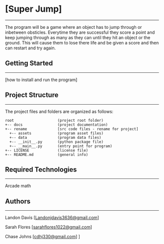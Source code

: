 # [Super Jump] 
---
The program will be a game where an object has to jump through or inbetween obsticles. Everytime they are successful they score a point and keep jumping through as many as they can until they hit an object or the ground. This will cause them to lose there life and be given a score and then can restart and try again.

## Getting Started
---
[how to install and run the program]

## Project Structure
---
The project files and folders are organized as follows:
```
root                    (project root folder)
+-- docs                (project documentation)
+-- rename              [src code files - rename for project]
  +-- assets            (program asset files)
  +-- data              (program data files)
  +-- __init__.py       (python package file)
  +-- __main__.py       (entry point for program)
+-- LICENSE             (license file)
+-- README.md           (general info)
```

## Required Technologies
---
Arcade
math

## Authors
---
Landon Davis [Landonjdavis3636@gmail.com]

Sarah Flores [sarahflores1022@gmail.com]

Chase Johns [cdhj330@gmail.com]
]
